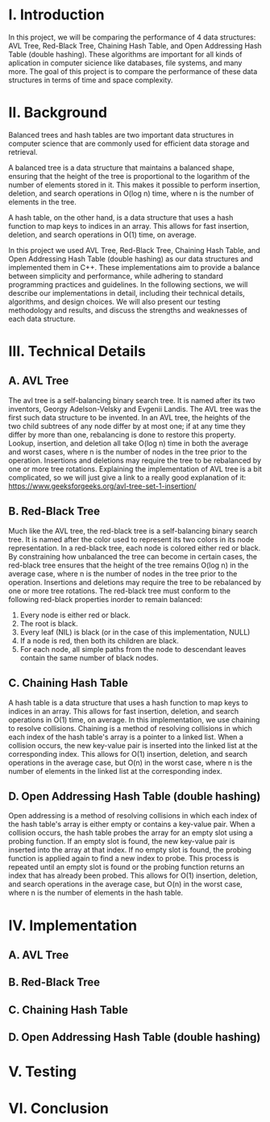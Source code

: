 # I. Introduction
In this project, we will be comparing the performance of 4 data structures: AVL Tree, Red-Black Tree, Chaining Hash Table, and Open Addressing Hash Table (double hashing). These algorithms are important for all kinds of aplication in computer sicience like databases, file systems, and many more. 
The goal of this project is to compare the performance of these data structures in terms of time and space complexity.

# II. Background

Balanced trees and hash tables are two important data structures in computer science that are commonly used for efficient data storage and retrieval. 

A balanced tree is a data structure that maintains a balanced shape, ensuring that the height of the tree is proportional to the logarithm of the number of elements stored in it. This makes it possible to perform insertion, deletion, and search operations in O(log n) time, where n is the number of elements in the tree.

A hash table, on the other hand, is a data structure that uses a hash function to map keys to indices in an array. This allows for fast insertion, deletion, and search operations in O(1) time, on average.

In this project we used AVL Tree, Red-Black Tree, Chaining Hash Table, and Open Addressing Hash Table (double hashing) as our data structures and implemented them in C++. These implementations aim to provide a balance between simplicity and performance, while adhering to standard programming practices and guidelines. In the following sections, we will describe our implementations in detail, including their technical details, algorithms, and design choices. We will also present our testing methodology and results, and discuss the strengths and weaknesses of each data structure.


# III. Technical Details
## A. AVL Tree
The avl tree is a self-balancing binary search tree. It is named after its two inventors, Georgy Adelson-Velsky and Evgenii Landis. The AVL tree was the first such data structure to be invented. In an AVL tree, the heights of the two child subtrees of any node differ by at most one; if at any time they differ by more than one, rebalancing is done to restore this property. Lookup, insertion, and deletion all take O(log n) time in both the average and worst cases, where n is the number of nodes in the tree prior to the operation. Insertions and deletions may require the tree to be rebalanced by one or more tree rotations.
Explaining the implementation of AVL tree is a bit complicated, so we will just give a link to a really good explanation of it: https://www.geeksforgeeks.org/avl-tree-set-1-insertion/

## B. Red-Black Tree
Much like the AVL tree, the red-black tree is a self-balancing binary search tree. It is named after the color used to represent its two colors in its node representation. In a red-black tree, each node is colored either red or black. By constraining how unbalanced the tree can become in certain cases, the red-black tree ensures that the height of the tree remains O(log n) in the average case, where n is the number of nodes in the tree prior to the operation. Insertions and deletions may require the tree to be rebalanced by one or more tree rotations.
The red-black tree must conform to the following red-black properties inorder to remain balanced:
1. Every node is either red or black.
2. The root is black.
3. Every leaf (NIL) is black (or in the case of this implementation, NULL)
4. If a node is red, then both its children are black.
5. For each node, all simple paths from the node to descendant leaves contain the same number of black nodes.

## C. Chaining Hash Table
A hash table is a data structure that uses a hash function to map keys to indices in an array. This allows for fast insertion, deletion, and search operations in O(1) time, on average. In this implementation, we use chaining to resolve collisions. Chaining is a method of resolving collisions in which each index of the hash table's array is a pointer to a linked list. When a collision occurs, the new key-value pair is inserted into the linked list at the corresponding index. This allows for O(1) insertion, deletion, and search operations in the average case, but O(n) in the worst case, where n is the number of elements in the linked list at the corresponding index.

## D. Open Addressing Hash Table (double hashing)
Open addressing is a method of resolving collisions in which each index of the hash table's array is either empty or contains a key-value pair. When a collision occurs, the hash table probes the array for an empty slot using a probing function. If an empty slot is found, the new key-value pair is inserted into the array at that index. If no empty slot is found, the probing function is applied again to find a new index to probe. This process is repeated until an empty slot is found or the probing function returns an index that has already been probed. This allows for O(1) insertion, deletion, and search operations in the average case, but O(n) in the worst case, where n is the number of elements in the hash table.

# IV. Implementation
## A. AVL Tree
## B. Red-Black Tree
## C. Chaining Hash Table
## D. Open Addressing Hash Table (double hashing)
# V. Testing
# VI. Conclusion


